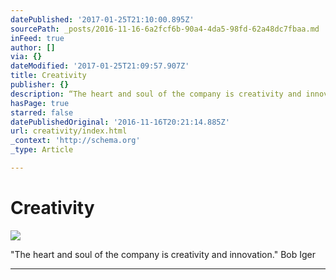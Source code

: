 ```yaml
---
datePublished: '2017-01-25T21:10:00.895Z'
sourcePath: _posts/2016-11-16-6a2fcf6b-90a4-4da5-98fd-62a48dc7fbaa.md
inFeed: true
author: []
via: {}
dateModified: '2017-01-25T21:09:57.907Z'
title: Creativity
publisher: {}
description: “The heart and soul of the company is creativity and innovation.” Bob Iger
hasPage: true
starred: false
datePublishedOriginal: '2016-11-16T20:21:14.885Z'
url: creativity/index.html
_context: 'http://schema.org'
_type: Article

---
```

# Creativity
![](https://the-grid-user-content.s3-us-west-2.amazonaws.com/b759d273-ea16-4c4c-9285-87ada96af95a.jpg)

"The heart and soul of the company is creativity and innovation." Bob Iger

---
